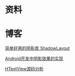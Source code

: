 # 资料



# 博客

[简单好用的阴影库 ShadowLayout](http://lijiankun24.com/%E7%AE%80%E5%8D%95%E5%A5%BD%E7%94%A8%E7%9A%84%E9%98%B4%E5%BD%B1%E5%BA%93-ShadowLayout/)

[Android开发中阴影效果的实现](http://tinycoder.cc/2018/04/26/Android%E5%BC%80%E5%8F%91%E4%B8%AD%E9%98%B4%E5%BD%B1%E6%95%88%E6%9E%9C%E7%9A%84%E5%AE%9E%E7%8E%B0/)

[HTextView源码分析](https://www.jianshu.com/p/15358d444800)



